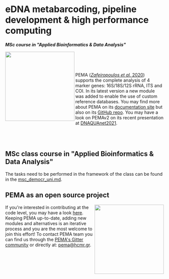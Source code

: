 # eDNA metabarcoding, pipeline development & high performance computing

***MSc course in "Applied Bioinformatics & Data Analysis"***


<img src="https://hariszaf.github.io/pema_documentation/public/pema_logo.png" width= 220px; align="left"  />


<br/><br/><br/>

PEMA ([*Zafeiropoulos et al.* 2020](https://academic.oup.com/gigascience/article/9/3/giaa022/5803335))
supports the complete analysis of 4 marker genes: 16S/18S/12S rRNA, ITS and COI.
In its latest version a new module was added to enable the use of custom reference databases. 
You may find more about PEMA on its [documentation site](http://pema.hcmr.gr/)
but also on its [GitHub repo](https://github.com/hariszaf/pema). 
You may have a look on PEMAv2 on its recent presentation at [DNAQUAnet2021](https://www.youtube.com/watch?v=kht_LKMmB6w).


<br/><br/>

## MSc class course in "Applied Bioinformatics & Data Analysis" 

The tasks need to be performed in the framework of the class can be found in the [msc_democr_uni.md](https://github.com/hariszaf/pema-tutorials/blob/ms-democr-class/msc_democr_uni.md).


## PEMA as an open source project

<img src="https://markodenic.com/wp-content/uploads/2021/05/undraw_version_control_re_mg66-e1621781281433.png" width= 220px; align="right"  />

If you're interested in contributing at the code level, you may have a look [here](https://github.com/hariszaf/pema/blob/master/CONTRIBUTING.md). 
Keeping PEMA up-to-date, adding new modules and alternatives is an iterative process and you are the most welcome to join this effort!
To contact PEMA team you can find us through the [PEMA's Gitter community](https://gitter.im/pema-helpdesk/community) or directly at: pema@hcmr.gr. 

